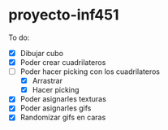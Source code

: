 # proyecto-inf451

To do:
- [x] Dibujar cubo
- [x] Poder crear cuadrilateros
- [ ] Poder hacer picking con los cuadrilateros
    - [x] Arrastrar
    - [x] Hacer picking
- [x] Poder asignarles texturas
- [x] Poder asignarles gifs
- [x] Randomizar gifs en caras
